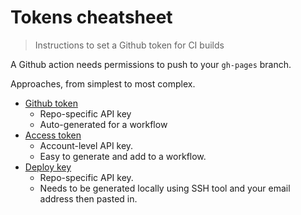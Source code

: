 # Tokens cheatsheet
> Instructions to set a Github token for CI builds

A Github action needs permissions to push to your `gh-pages` branch.

Approaches, from simplest to most complex.

- [Github token](github-token.md)
	- Repo-specific API key
	- Auto-generated for a workflow
- [Access token](access-token.md)
	- Account-level API key.
	- Easy to generate and add to a workflow.
- [Deploy key](deploy-key.md)
	- Repo-specific API key.
	- Needs to be generated locally using SSH tool and your email address then pasted in.
